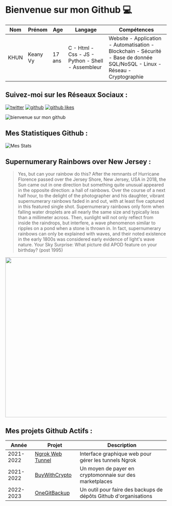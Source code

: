 # Bienvenue sur mon Github 💻
| Nom | Prénom | Age | Langage | Compétences |
|---  |---     |---  |---      |---
| KHUN | Keany Vy | 17 ans | C - Html - Css - JS - Python - Shell - Assembleur | Website - Application - Automatisation - Blockchain - Sécurité - Base de donnée SQL/NoSQL - Linux - Réseau - Cryptographie |

## Suivez-moi sur les Réseaux Sociaux :
[![twitter](https://img.shields.io/twitter/follow/thisiskeanyvy?style=social)](https://twitter.com/thisiskeanyvy)
[![github](https://img.shields.io/github/followers/thisiskeanyvy?style=social)](https://github.com/thisiskeanyvy?tab=followers)
[![github likes](https://img.shields.io/github/stars/thisiskeanyvy?style=social)](https://github.com/thisiskeanyvy)

![bienvenue sur mon github](https://thisiskeanyvy-hosting.pages.dev/banner.gif)

## Mes Statistiques Github :
![Mes Stats](https://github-readme-stats.vercel.app/api?username=thisiskeanyvy&show_icons=true&theme=radical)

## Supernumerary Rainbows over New Jersey :

> Yes, but can your rainbow do this?  After the remnants of Hurricane Florence passed over the Jersey Shore, New Jersey, USA in 2018, the Sun came out in one direction but something quite unusual appeared in the opposite direction: a hall of rainbows.  Over the course of a next half hour, to the delight of the photographer and his daughter, vibrant supernumerary rainbows faded in and out, with at least five captured in this featured single shot.  Supernumerary rainbows only form when falling water droplets are all nearly the same size and typically less than a millimeter across.  Then, sunlight will not only reflect from inside the raindrops, but interfere, a wave phenomenon similar to ripples on a pond when a stone is thrown in. In fact, supernumerary rainbows can only be explained with waves, and their noted existence in the early 1800s was considered early evidence of light's wave nature.   Your Sky Surprise: What picture did APOD feature on your birthday? (post 1995)

<img src='https://apod.nasa.gov/apod/image/2211/SupernumeraryRainbows_Entwistle_960.jpg' width="800" height="500"/>

## Mes projets Github Actifs :
| Année | Projet | Description |
|---   |---     |---          |
| 2021-2022 | [Ngrok Web Tunnel](https://github.com/thisiskeanyvy/ngrok-web-manager) | Interface graphique web pour gérer les tunnels Ngrok |
| 2021-2022 | [BuyWithCrypto](https://github.com/BuyWithCrypto) | Un moyen de payer en cryptomonnaie sur des marketplaces |
| 2022-2023 | [OneGitBackup](https://github.com/BuyWithCrypto/OneGitBackup) | Un outil pour faire des backups de dépôts Github d'organisations |